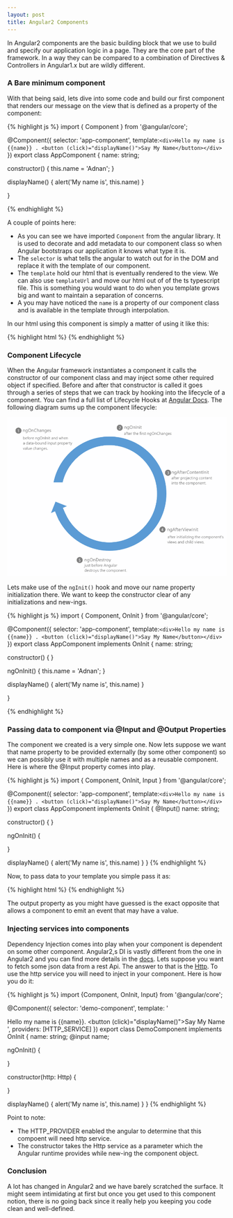 ```yaml
---
layout: post
title: Angular2 Components
---
```


In Angular2 components are the basic building block that we use to build and specify our application logic in a page. They are the core part of the framework. In a way they can be compared to a combination of Directives & Controllers in Angular1.x but are wildly different.

### A Bare minimum component
With that being said, lets dive into some code and build our first component that renders our message on the view that is defined as a property of the component:

{% highlight js %}
import { Component } from '@angular/core';

@Component({
  selector: 'app-component',
  template:`<div>Hello my name is {{name}} . <button (click)="displayName()">Say My Name</button></div>`
})
export class AppComponent {
  name: string;
  
  constructor() {
    this.name = 'Adnan';
  }
  
  displayName() {
    alert('My name is', this.name)
  }
  
}

{% endhighlight %}

A couple of points here:

* As you can see we have imported <code>Component</code> from the angular library. It is used to decorate and add metadata to our component class so
  when Angular bootstraps our application it knows what type it is.
* The <code>selector</code> is what tells the angular to watch out for in the DOM and replace it with the template of our component. 
* The <code>template</code> hold our html that is eventually rendered to the view. We can also use <code>templateUrl</code> and move our html out of of the ts typescript file. This is something you would want to do when you template grows big and want to maintain a separation of concerns.
* A you may have noticed the <code>name</code> is a property of our component class and is available in the template through interpolation. 

In our html using this component is simply a matter of using it like this:

{% highlight html %}
<app-component></app-component>
{% endhighlight %}

### Component Lifecycle

When the Angular framework instantiates a component it calls the constructor of our component class and may inject some other required object if specified. Before and after that constructor is called it goes through a series of steps that we can track by hooking into the lifecycle of a component. You can find a full list of Lifecycle Hooks at <a href="https://angular.io/docs/ts/latest/guide/lifecycle-hooks.html">Angular Docs</a>. The following diagram sums up the component lifecycle:


![Angular2 Component Lifecycle](/images/angular2-component-lifecycle.png "Angular2 Component Lifecycle")

Lets make use of the <code>ngInit()</code> hook and move our name property initialization there. We want to keep the constructor clear of any initializations and new-ings.

{% highlight js %}
import { Component, OnInit } from '@angular/core';

@Component({
  selector: 'app-component',
  template:`<div>Hello my name is {{name}} . <button (click)="displayName()">Say My Name</button></div>`
})
export class AppComponent implements OnInit {
  name: string;
  
  constructor() {
  }
  
   ngOnInit() { 
    this.name = 'Adnan'; 
  }
  
  displayName() {
    alert('My name is', this.name)
  }
  
}

{% endhighlight %}


### Passing data to component via @Input and @Output Properties
The component we created is a very simple one. Now lets suppose we want that name property to be provided externally (by some other component) so we can
possibly use it with multiple names and as a reusable component. Here is where the @Input property comes into play.


{% highlight js %}
import { Component, OnInit, Input } from '@angular/core';

@Component({
  selector: 'app-component',
  template:`<div>Hello my name is {{name}} . <button (click)="displayName()">Say My Name</button></div>`
})
export class AppComponent implements OnInit {
  @Input() name: string;
   
  constructor() {
  }
  
   ngOnInit() { 
    
  }
  
  displayName() {
    alert('My name is', this.name)
  }
}
{% endhighlight %}

Now, to pass data to your template you simple pass it as:

{% highlight html %}
<app-component></app-component>
{% endhighlight %}



The output property as you might have guessed is the exact opposite that allows a component to emit an event that may have a value.

### Injecting services into components

Dependency Injection comes into play when your component is dependent on some other component. Angular2,s DI is vastly different 
from the one in Angular2 and you can find more details in the <a href='https://angular.io/docs/ts/latest/guide/dependency-injection.html'>docs</a>. Lets suppose you want to fetch
some json data from a rest Api. The answer to that is the <a href ='https://angular.io/docs/ts/latest/api/http/Http-class.html'>Http</a>. To use the http service you will need to inject in your component. Here is how you do it:

{% highlight js %}
import {Component, OnInit, Input} from '@angular/core';

@Component({
  selector: 'demo-component',
  template: '<div>Hello my name is {{name}}. <button (click)="displayName()">Say My Name</button></div>',
  providers: [HTTP_SERVICE]
})
export class DemoComponent implements OnInit {
  name: string;
  @input name;
  
  ngOnInit() { 
     
  }
  
  constructor(http: Http) {
    
  }
  
  displayName() {
    alert('My name is', this.name)
  }
}
{% endhighlight %}

Point to note:

* The HTTP_PROVIDER enabled the angular to determine that this compoent will need http service.
* The constructor takes the Http service as a parameter which the Angular runtime provides while new-ing the component object.
 
### Conclusion
A lot has changed in Angular2 and we have barely scratched the surface. It might seem intimidating at first but once you get used to
this component notion, there is no going back since it really help you keeping you code clean and well-defined.












